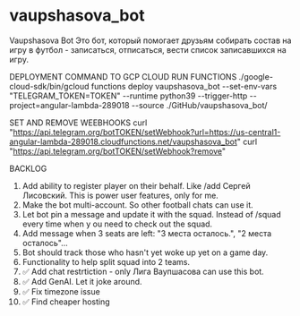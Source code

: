# vaupshasova_bot
Vaupshasova Bot
Это бот, который помогает друзьям собирать состав на игру в футбол - записаться, отписаться, вести список записавшихся на игру.

DEPLOYMENT COMMAND TO GCP CLOUD RUN FUNCTIONS
./google-cloud-sdk/bin/gcloud functions deploy vaupshasova_bot --set-env-vars "TELEGRAM_TOKEN=TOKEN" --runtime python39 --trigger-http --project=angular-lambda-289018 --source ./GitHub/vaupshasova_bot/

SET AND REMOVE WEEBHOOKS
curl "https://api.telegram.org/botTOKEN/setWebhook?url=https://us-central1-angular-lambda-289018.cloudfunctions.net/vaupshasova_bot"
curl "https://api.telegram.org/botTOKEN/setWebhook?remove"

BACKLOG
1. Add ability to register player on their behalf. Like /add Сергей Лисовский. This is power user features, only for me.
2. Make the bot multi-account. So other football chats can use it.
3. Let bot pin a message and update it with the squad. Instead of /squad every time when y ou need to check out the squad.
4. Add message when 3 seats are left: "3 места осталось.", "2 места осталось"...
5. Bot should track those who hasn't yet woke up yet on a game day.
6. Functionality to help split squad into 2 teams.
7. ✅ Add chat restrtiction - only Лига Ваупшасова can use this bot.
8. ✅ Add GenAI. Let it joke around.
9. ✅ Fix timezone issue
10. ✅ Find cheaper hosting
